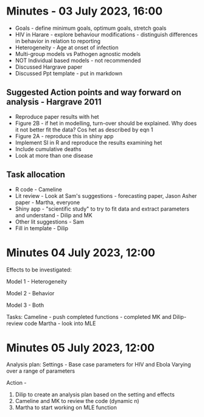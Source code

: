 # Minutes - 03 July 2023, 16:00

* Goals - define minimum goals, optimum goals, stretch goals
* HIV in Harare - explore behaviour modifications - distinguish differences in behavior in relation to reporting
* Heterogeneity - Age at onset of infection
* Multi-group models vs Pathogen agnostic models
* NOT Individual based models - not recommended
* Discussed Hargrave paper
* Discussed Ppt template - put in markdown

## Suggested Action points and way forward on analysis - Hargrave 2011

* Reproduce paper results with het
* Figure 2B - if het in modelling, turn-over should be explained. Why does it not better fit the data? Cos het as described by eqn 1
* Figure 2A - reproduce this in shiny app
* Implement SI in R and reproduce the results examining het
* Include cumulative deaths
* Look at more than one disease

## Task allocation

* R code - Cameline
* Lit review - Look at Sam's suggestions - forecasting paper, Jason Asher paper - Martha, everyone
* Shiny app - "scientific study" to try to fit data and extract parameters and understand - Dilip and MK
* Other lit suggestions - Sam
* Fill in template - Dilip

# Minutes  04 July 2023, 12:00

Effects to be investigated:

Model 1 - Heterogeneity

Model 2 - Behavior

Model 3 - Both


Tasks:
Cameline - push completed functions - completed
MK and Dilip- review code 
Martha - look into MLE

# Minutes  05 July 2023, 12:00

Analysis plan:
Settings - Base case parameters for HIV and Ebola
Varying over a range of parameters

Action - 
1. Dilip to create an analysis plan based on the setting and effects
2. Cameline and MK to review the code (dynamic n)
3. Martha to start working on MLE function







